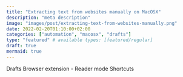 ```yaml
---
title: "Extracting text from websites manually on MacOSX"
description: "meta description"
image: "images/post/extracting-text-from-websites-manually.png"
date: 2022-02-20T01:10:00+02:00
categories: ["automation", "macosx", "drafts"]
type: "featured" # available types: [featured/regular]
draft: true
mermaid: true
---
```

Drafts
Browser extension - Reader mode
Shortcuts
